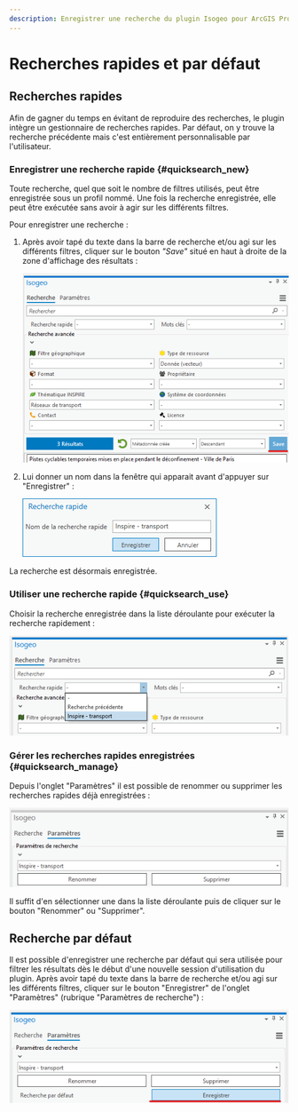 ```yaml
---
description: Enregistrer une recherche du plugin Isogeo pour ArcGIS Pro
---
```


# Recherches rapides et par défaut

## Recherches rapides

Afin de gagner du temps en évitant de reproduire des recherches, le plugin intègre un gestionnaire de recherches rapides. Par défaut, on y trouve la recherche précédente mais c'est entièrement personnalisable par l'utilisateur.

### Enregistrer une recherche rapide {#quicksearch_new}

Toute recherche, quel que soit le nombre de filtres utilisés, peut être enregistrée sous un profil nommé. Une fois la recherche enregistrée, elle peut être exécutée sans avoir à agir sur les différents filtres.

Pour enregistrer une recherche :

1. Après avoir tapé du texte dans la barre de recherche et/ou agi sur les différents filtres, cliquer sur le bouton *"Save"* situé en haut à droite de la zone d'affichage des résultats :

    !["Enregistrer une recherche"](../../assets/plugin_ArcGISPro_quicksearch_save_button.png)

2. Lui donner un nom dans la fenêtre qui apparait avant d'appuyer sur "Enregistrer" :

    !["Nommer une recherche rapide"](../../assets/plugin_ArcGISPro_quicksearch_name_and_save_dialog_FR.png)

La recherche est désormais enregistrée.

### Utiliser une recherche rapide {#quicksearch_use}

Choisir la recherche enregistrée dans la liste déroulante pour exécuter la recherche rapidement :

!["Sélectionner une recherche rapide"](../../assets/plugin_ArcGISPro_quicksearch_use_combo_FR.png)

### Gérer les recherches rapides enregistrées {#quicksearch_manage}

Depuis l'onglet "Paramètres" il est possible de renommer ou supprimer les recherches rapides déjà enregistrées :

!["Gérer les recherches rapides"](../../assets/plugin_ArcGISPro_quicksearch_manage_settings_FR.png)

Il suffit d'en sélectionner une dans la liste déroulante puis de cliquer sur le bouton "Renommer" ou "Supprimer".

## Recherche par défaut

Il est possible d'enregistrer une recherche par défaut qui sera utilisée pour filtrer les résultats dès le début d'une nouvelle session d'utilisation du plugin. Après avoir tapé du texte dans la barre de recherche et/ou agi sur les différents filtres, cliquer sur le bouton "Enregistrer" de l'onglet "Paramètres" (rubrique "Paramètres de recherche") :

!["Gérer les recherches rapides"](../../assets/plugin_ArcGISPro_default_search_save_FR.png)